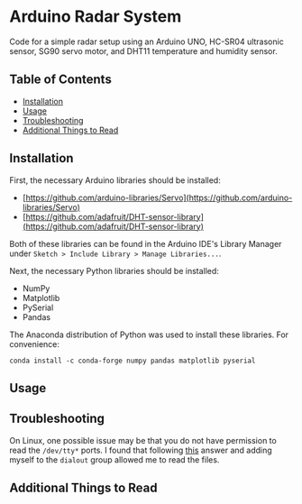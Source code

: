 # Arduino Radar System

Code for a simple radar setup using an Arduino UNO, HC-SR04 ultrasonic sensor, SG90 
servo motor, and DHT11 temperature and humidity sensor.

## Table of Contents
* [Installation](#installation)
* [Usage](#usage)
* [Troubleshooting](#troubleshooting)
* [Additional Things to Read](#additional-things-to-read)

## Installation

First, the necessary Arduino libraries should be installed:
- [https://github.com/arduino-libraries/Servo](https://github.com/arduino-libraries/Servo)
- [https://github.com/adafruit/DHT-sensor-library](https://github.com/adafruit/DHT-sensor-library)  

Both of these libraries can be found in the Arduino IDE's Library Manager under 
`Sketch > Include Library > Manage Libraries...`.

Next, the necessary Python libraries should be installed:
- NumPy
- Matplotlib
- PySerial
- Pandas

The Anaconda distribution of Python was used to install these libraries. For convenience:
```
conda install -c conda-forge numpy pandas matplotlib pyserial
```

## Usage

## Troubleshooting

On Linux, one possible issue may be that you do not have permission to read the
`/dev/tty*` ports. I found that following [this](https://askubuntu.com/questions/210177/serial-port-terminal-cannot-open-dev-ttys0-permission-denied)
answer and adding myself to the `dialout` group allowed me to read the files.

## Additional Things to Read